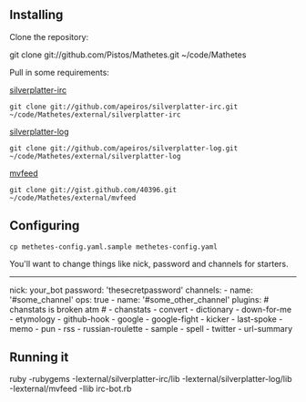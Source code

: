 ## Installing

Clone the repository:

  git clone git://github.com/Pistos/Mathetes.git ~/code/Mathetes
  
Pull in some requirements:

[silverplatter-irc](http://github.com/apeiros/silverplatter-irc)

  `git clone git://github.com/apeiros/silverplatter-irc.git ~/code/Mathetes/external/silverplatter-irc`

[silverplatter-log](git://github.com/apeiros/silverplatter-irc.git)

  `git clone git://github.com/apeiros/silverplatter-log.git ~/code/Mathetes/external/silverplatter-log`
  
[mvfeed](http://gist.github.com/40396)

  `git clone git://gist.github.com/40396.git ~/code/Mathetes/external/mvfeed`
  

## Configuring

  `cp methetes-config.yaml.sample methetes-config.yaml`

You'll want to change things like nick, password and channels for starters.

  ---
  nick: your_bot
  password: 'thesecretpassword'
  channels:
      - name: '#some_channel'
        ops: true
      - name: '#some_other_channel'
  plugins:
      # chanstats is broken atm
      # - chanstats
      - convert
      - dictionary
      - down-for-me
      - etymology
      - github-hook
      - google
      - google-fight
      - kicker
      - last-spoke
      - memo
      - pun
      - rss
      - russian-roulette
      - sample
      - spell
      - twitter
      - url-summary


## Running it

  ruby -rubygems -Iexternal/silverplatter-irc/lib -Iexternal/silverplatter-log/lib -Iexternal/mvfeed -Ilib irc-bot.rb
